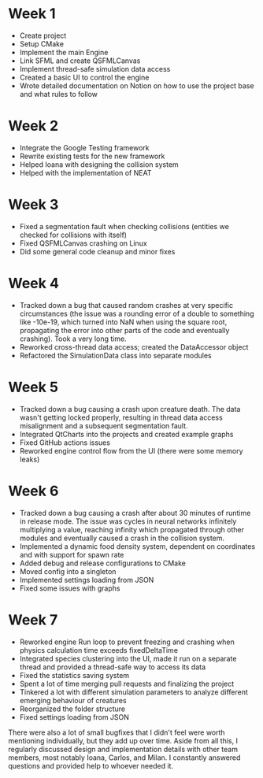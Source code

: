 # Week 1

- Create project
- Setup CMake
- Implement the main Engine
- Link SFML and create QSFMLCanvas
- Implement thread-safe simulation data access
- Created a basic UI to control the engine
- Wrote detailed documentation on Notion on how to use the project base and what rules to follow

# Week 2

- Integrate the Google Testing framework
- Rewrite existing tests for the new framework
- Helped Ioana with designing the collision system
- Helped with the implementation of NEAT

# Week 3

- Fixed a segmentation fault when checking collisions (entities we checked for collisions with itself)
- Fixed QSFMLCanvas crashing on Linux
- Did some general code cleanup and minor fixes

# Week 4

- Tracked down a bug that caused random crashes at very specific circumstances (the issue was a rounding error of a double to something like -10e-19, which turned into NaN when using the square root, propagating the error into other parts of the code and eventually crashing). Took a very long time.
- Reworked cross-thread data access; created the DataAccessor object
- Refactored the SimulationData class into separate modules

# Week 5

- Tracked down a bug causing a crash upon creature death. The data wasn't getting locked properly, resulting in thread data access misalignment and a subsequent segmentation fault.
- Integrated QtCharts into the projects and created example graphs
- Fixed GitHub actions issues
- Reworked engine control flow from the UI (there were some memory leaks)

# Week 6

- Tracked down a bug causing a crash after about 30 minutes of runtime in release mode. The issue was cycles in neural networks infinitely multiplying a value, reaching infinity which propagated through other modules and eventually caused a crash in the collision system.
- Implemented a dynamic food density system, dependent on coordinates and with support for spawn rate
- Added debug and release configurations to CMake
- Moved config into a singleton
- Implemented settings loading from JSON
- Fixed some issues with graphs

# Week 7

- Reworked engine Run loop to prevent freezing and crashing when physics calculation time exceeds fixedDeltaTime
- Integrated species clustering into the UI, made it run on a separate thread and provided a thread-safe way to access its data
- Fixed the statistics saving system
- Spent a lot of time merging pull requests and finalizing the project
- Tinkered a lot with different simulation parameters to analyze different emerging behaviour of creatures
- Reorganized the folder structure
- Fixed settings loading from JSON

There were also a lot of small bugfixes that I didn't feel were worth mentioning individually, but they add up over time. Aside from all this, I regularly discussed design and implementation details with other team members, most notably Ioana, Carlos, and Milan. I constantly answered questions and provided help to whoever needed it.
